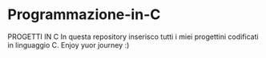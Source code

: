 # Programmazione-in-C
PROGETTI IN C
In questa repository inserisco tutti i miei progettini codificati in linguaggio C.
Enjoy yuor journey :)
